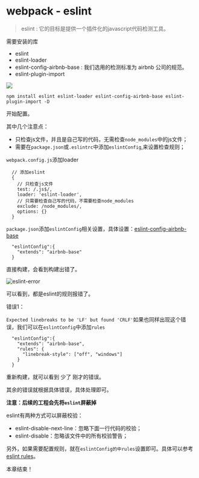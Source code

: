 # webpack - eslint

> eslint : 它的目标是提供一个插件化的javascript代码检测工具。



需要安装的库

- eslint
- eslint-loader
- eslint-config-airbnb-base : 我们选用的检测标准为 airbnb 公司的规范。
- eslint-plugin-import

![](https://i.loli.net/2021/04/03/XfilwRCtbpsFcvu.png)



`npm install eslint eslint-loader eslint-config-airbnb-base eslint-plugin-import -D`



开始配置。

其中几个注意点：

- 只检查js文件，并且是自己写的代码，无需检查`node_modules`中的js文件；
- 需要在`package.json`或`.eslintrc`中添加`eslintConfig`,来设置检查规则；



`webpack.config.js`添加loader

```
  // 添加eslint
  {
    // 只检查js文件
    test: /.js$/,
    loader: 'eslint-loader',
    // 只需要检查自己写的代码，不需要检查node_modules
    exclude: /node_modules/,
    options: {}
  }
```



`package.json`添加`eslintConfig`相关设置，具体设置：[eslint-config-airbnb-base](https://www.npmjs.com/package/eslint-config-airbnb-base)

```
  "eslintConfig":{
    "extends": "airbnb-base"
  }
```



直接构建，会看到构建出错了。

![eslint-error](https://i.loli.net/2021/04/03/6QmPJIhgoycNbSq.png)

可以看到，都是eslint的规则报错了。



错误1：

`Expected linebreaks to be 'LF' but found 'CRLF'`如果也同样出现这个错误，我们可以在`eslintConfig`中添加`rules`

```
  "eslintConfig":{
    "extends": "airbnb-base",
    "rules": {
      "linebreak-style": ["off", "windows"]
    }
  }
```



重新构建，就可以看到 少了 刚才的错误。

其余的错误就根据具体错误，具体处理即可。



**注意：后续的工程会先将`eslint`屏蔽掉**



eslint有两种方式可以屏蔽校验：

- eslint-disable-next-line：忽略下面一行代码的校验；
- eslint-disable：忽略该文件中的所有校验警告；

另外，如果需要配置规则，就在`eslintConfig的中rules`设置即可。具体可以参考[eslint rules](https://cloud.tencent.com/developer/chapter/12618)。



本章结束！





